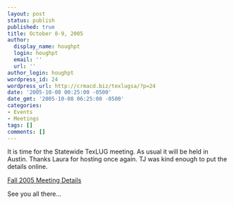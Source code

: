 ```yaml
---
layout: post
status: publish
published: true
title: October 8-9, 2005
author:
  display_name: houghpt
  login: houghpt
  email: ''
  url: ''
author_login: houghpt
wordpress_id: 24
wordpress_url: http://crmacd.biz/texlugsa/?p=24
date: '2005-10-08 00:25:00 -0500'
date_gmt: '2005-10-08 06:25:00 -0500'
categories:
- Events
- Meetings
tags: []
comments: []
---
```

<p>It is time for the Statewide TexLUG meeting. As usual it will be held in Austin. Thanks Laura for hosting once again. TJ was kind enough to put the details online.</p>
<p><a href="http://www.texlug.org/fall2005.html">Fall 2005 Meeting Details</a></p>
<p>See you all there...</p>
